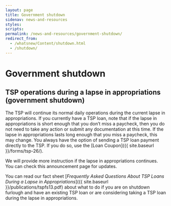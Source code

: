 ```yaml
---
layout: page
title: Government shutdown
sidenav: news-and-resources
styles:
scripts:
permalink: /news-and-resources/government-shutdown/
redirect_from:
  - /whatsnew/Content/shutdown.html
  - /shutdown/
---
```


# Government shutdown

## TSP operations during a lapse in appropriations (government shutdown)

The TSP will continue its normal daily operations during the current lapse in appropriations. If you currently have a TSP loan, note that if the lapse in appropriations is short enough that you don’t miss a paycheck, then you do not need to take any action or submit any documentation at this time. If the lapse in appropriations lasts long enough that you miss a paycheck, this may change. You always have the option of sending a TSP loan payment directly to the TSP.  If you do so, use the [Loan Coupon]({{ site.baseurl }}/forms/tsp-26/).

We will provide more instruction if the lapse in appropriations continues. You can check this announcement page for updates.

You can read our fact sheet [_Frequently Asked Questions About TSP Loans During a Lapse in Appropriations_]({{ site.baseurl }}/publications/tspfs13.pdf) about what to do if you are on shutdown furlough and have an existing TSP loan or are considering taking a TSP loan during the lapse in appropriations.
